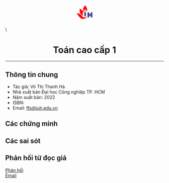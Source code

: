 <h1 align="center"> <img width="10%" src="figures/iuh.png" /></h1>\
<h1 align="center">Toán cao cấp 1</h1>


-----

## Thông tin chung
- Tác giả: Võ Thị Thanh Hà
- Nhà xuất bản Đại học Công nghiệp TP. HCM
- Năm xuất bản: 2022
- ISBN: 
- Email: ffs@iuh.edu.vn



## Các chứng minh



## Các sai sót



## Phản hồi từ đọc giả
[<i class="fa-solid fa-comments"></i> Phản hồi](https://github.com/khoacoban/toancaocap1/issues)\
[<i class="fa-solid fa-envelope"></i> Email ](mailto:ffs@iuh.edu.vn)
